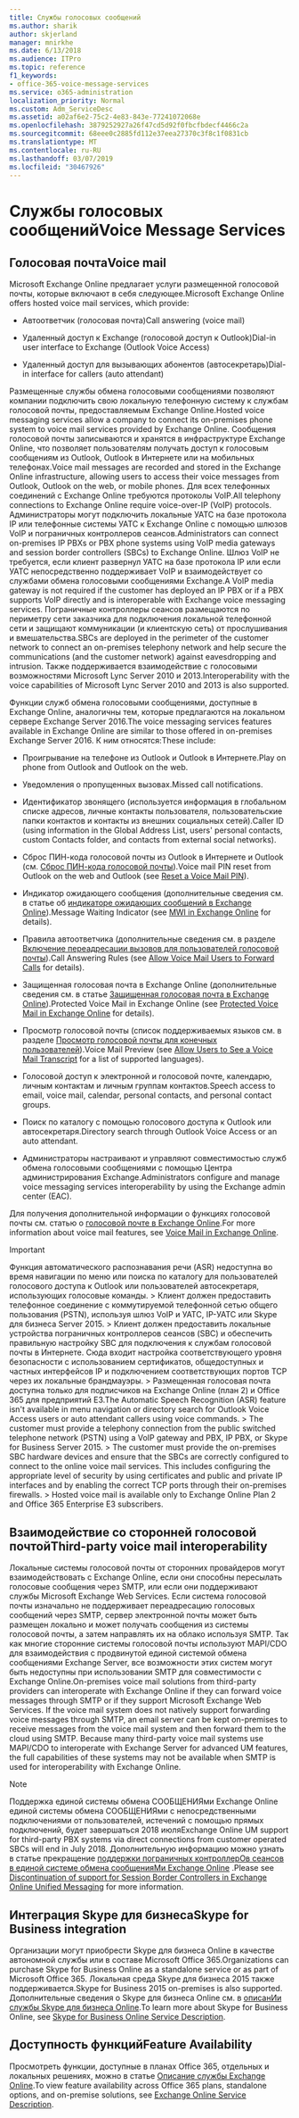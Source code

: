 ```yaml
---
title: Службы голосовых сообщений
ms.author: sharik
author: skjerland
manager: mnirkhe
ms.date: 6/13/2018
ms.audience: ITPro
ms.topic: reference
f1_keywords:
- office-365-voice-message-services
ms.service: o365-administration
localization_priority: Normal
ms.custom: Adm_ServiceDesc
ms.assetid: a02af6e2-75c2-4e83-843e-77241072068e
ms.openlocfilehash: 3879252927a26f47cd5d92f0fbcfbdecf4466c2a
ms.sourcegitcommit: 68eee0c2885fd112e37eea27370c3f8c1f0831cb
ms.translationtype: MT
ms.contentlocale: ru-RU
ms.lasthandoff: 03/07/2019
ms.locfileid: "30467926"
---
```

# <a name="voice-message-services"></a><span data-ttu-id="29b31-102">Службы голосовых сообщений</span><span class="sxs-lookup"><span data-stu-id="29b31-102">Voice Message Services</span></span>

## <a name="voice-mail"></a><span data-ttu-id="29b31-103">Голосовая почта</span><span class="sxs-lookup"><span data-stu-id="29b31-103">Voice mail</span></span>

<span data-ttu-id="29b31-104">Microsoft Exchange Online предлагает услуги размещенной голосовой почты, которые включают в себя следующее.</span><span class="sxs-lookup"><span data-stu-id="29b31-104">Microsoft Exchange Online offers hosted voice mail services, which provide:</span></span>
  
- <span data-ttu-id="29b31-105">Автоответчик (голосовая почта)</span><span class="sxs-lookup"><span data-stu-id="29b31-105">Call answering (voice mail)</span></span>
    
- <span data-ttu-id="29b31-106">Удаленный доступ к Exchange (голосовой доступ к Outlook)</span><span class="sxs-lookup"><span data-stu-id="29b31-106">Dial-in user interface to Exchange (Outlook Voice Access)</span></span>
    
- <span data-ttu-id="29b31-107">Удаленный доступ для вызывающих абонентов (автосекретарь)</span><span class="sxs-lookup"><span data-stu-id="29b31-107">Dial-in interface for callers (auto attendant)</span></span>
    
<span data-ttu-id="29b31-108">Размещенные службы обмена голосовыми сообщениями позволяют компании подключить свою локальную телефонную систему к службам голосовой почты, предоставляемым Exchange Online.</span><span class="sxs-lookup"><span data-stu-id="29b31-108">Hosted voice messaging services allow a company to connect its on-premises phone system to voice mail services provided by Exchange Online.</span></span> <span data-ttu-id="29b31-109">Сообщения голосовой почты записываются и хранятся в инфраструктуре Exchange Online, что позволяет пользователям получать доступ к голосовым сообщениям из Outlook, Outlook в Интернете или на мобильных телефонах.</span><span class="sxs-lookup"><span data-stu-id="29b31-109">Voice mail messages are recorded and stored in the Exchange Online infrastructure, allowing users to access their voice messages from Outlook, Outlook on the web, or mobile phones.</span></span> <span data-ttu-id="29b31-110">Для всех телефонных соединений с Exchange Online требуются протоколы VoIP.</span><span class="sxs-lookup"><span data-stu-id="29b31-110">All telephony connections to Exchange Online require voice-over-IP (VoIP) protocols.</span></span> <span data-ttu-id="29b31-111">Администраторы могут подключить локальные УАТС на базе протокола IP или телефонные системы УАТС к Exchange Online с помощью шлюзов VoIP и пограничных контроллеров сеансов.</span><span class="sxs-lookup"><span data-stu-id="29b31-111">Administrators can connect on-premises IP PBXs or PBX phone systems using VoIP media gateways and session border controllers (SBCs) to Exchange Online.</span></span> <span data-ttu-id="29b31-112">Шлюз VoIP не требуется, если клиент развернул УАТС на базе протокола IP или если УАТС непосредственно поддерживает VoIP и взаимодействует со службами обмена голосовыми сообщениями Exchange.</span><span class="sxs-lookup"><span data-stu-id="29b31-112">A VoIP media gateway is not required if the customer has deployed an IP PBX or if a PBX supports VoIP directly and is interoperable with Exchange voice messaging services.</span></span> <span data-ttu-id="29b31-113">Пограничные контроллеры сеансов размещаются по периметру сети заказчика для подключения локальной телефонной сети и защищают коммуникации (и клиентскую сеть) от прослушивания и вмешательства.</span><span class="sxs-lookup"><span data-stu-id="29b31-113">SBCs are deployed in the perimeter of the customer network to connect an on-premises telephony network and help secure the communications (and the customer network) against eavesdropping and intrusion.</span></span> <span data-ttu-id="29b31-114">Также поддерживается взаимодействие с голосовыми возможностями Microsoft Lync Server 2010 и 2013.</span><span class="sxs-lookup"><span data-stu-id="29b31-114">Interoperability with the voice capabilities of Microsoft Lync Server 2010 and 2013 is also supported.</span></span>
  
<span data-ttu-id="29b31-115">Функции служб обмена голосовыми сообщениями, доступные в Exchange Online, аналогичны тем, которые предлагаются на локальном сервере Exchange Server 2016.</span><span class="sxs-lookup"><span data-stu-id="29b31-115">The voice messaging services features available in Exchange Online are similar to those offered in on-premises Exchange Server 2016.</span></span> <span data-ttu-id="29b31-116">К ним относятся:</span><span class="sxs-lookup"><span data-stu-id="29b31-116">These include:</span></span>
  
- <span data-ttu-id="29b31-117">Проигрывание на телефоне из Outlook и Outlook в Интернете.</span><span class="sxs-lookup"><span data-stu-id="29b31-117">Play on phone from Outlook and Outlook on the web.</span></span>
    
- <span data-ttu-id="29b31-118">Уведомления о пропущенных вызовах.</span><span class="sxs-lookup"><span data-stu-id="29b31-118">Missed call notifications.</span></span>
    
- <span data-ttu-id="29b31-119">Идентификатор звонящего (используется информация в глобальном списке адресов, личные контакты пользователя, пользовательские папки контактов и контакты из внешних социальных сетей).</span><span class="sxs-lookup"><span data-stu-id="29b31-119">Caller ID (using information in the Global Address List, users' personal contacts, custom Contacts folder, and contacts from external social networks).</span></span>
    
- <span data-ttu-id="29b31-120">Сброс ПИН-кода голосовой почты из Outlook в Интернете и Outlook (см. [Сброс ПИН-кода голосовой почты](https://go.microsoft.com/fwlink/p/?LinkId=286328)).</span><span class="sxs-lookup"><span data-stu-id="29b31-120">Voice mail PIN reset from Outlook on the web and Outlook (see [Reset a Voice Mail PIN](https://go.microsoft.com/fwlink/p/?LinkId=286328)).</span></span>
    
- <span data-ttu-id="29b31-121">Индикатор ожидающего сообщения (дополнительные сведения см. в статье об [индикаторе ожидающих сообщений в Exchange Online](https://go.microsoft.com/fwlink/p/?LinkId=271794)).</span><span class="sxs-lookup"><span data-stu-id="29b31-121">Message Waiting Indicator (see [MWI in Exchange Online](https://go.microsoft.com/fwlink/p/?LinkId=271794) for details).</span></span> 
    
- <span data-ttu-id="29b31-122">Правила автоответчика (дополнительные сведения см. в разделе [Включение переадресации вызовов для пользователей голосовой почты](https://go.microsoft.com/fwlink/p/?LinkId=271795)).</span><span class="sxs-lookup"><span data-stu-id="29b31-122">Call Answering Rules (see [Allow Voice Mail Users to Forward Calls](https://go.microsoft.com/fwlink/p/?LinkId=271795) for details).</span></span> 
    
- <span data-ttu-id="29b31-123">Защищенная голосовая почта в Exchange Online (дополнительные сведения см. в статье [Защищенная голосовая почта в Exchange Online](https://go.microsoft.com/fwlink/p/?LinkId=271796)).</span><span class="sxs-lookup"><span data-stu-id="29b31-123">Protected Voice Mail in Exchange Online (see [Protected Voice Mail in Exchange Online](https://go.microsoft.com/fwlink/p/?LinkId=271796) for details).</span></span> 
    
- <span data-ttu-id="29b31-124">Просмотр голосовой почты (список поддерживаемых языков см. в разделе [Просмотр голосовой почты для конечных пользователей](https://go.microsoft.com/fwlink/p/?LinkId=271797)).</span><span class="sxs-lookup"><span data-stu-id="29b31-124">Voice Mail Preview (see [Allow Users to See a Voice Mail Transcript](https://go.microsoft.com/fwlink/p/?LinkId=271797) for a list of supported languages).</span></span> 
    
- <span data-ttu-id="29b31-125">Голосовой доступ к электронной и голосовой почте, календарю, личным контактам и личным группам контактов.</span><span class="sxs-lookup"><span data-stu-id="29b31-125">Speech access to email, voice mail, calendar, personal contacts, and personal contact groups.</span></span>
    
- <span data-ttu-id="29b31-126">Поиск по каталогу с помощью голосового доступа к Outlook или автосекретаря.</span><span class="sxs-lookup"><span data-stu-id="29b31-126">Directory search through Outlook Voice Access or an auto attendant.</span></span>
    
- <span data-ttu-id="29b31-127">Администраторы настраивают и управляют совместимостью служб обмена голосовыми сообщениями с помощью Центра администрирования Exchange.</span><span class="sxs-lookup"><span data-stu-id="29b31-127">Administrators configure and manage voice messaging services interoperability by using the Exchange admin center (EAC).</span></span>
    
<span data-ttu-id="29b31-128">Для получения дополнительной информации о функциях голосовой почты см. статью о [голосовой почте в Exchange Online](https://go.microsoft.com/fwlink/p/?LinkId=271798).</span><span class="sxs-lookup"><span data-stu-id="29b31-128">For more information about voice mail features, see [Voice Mail in Exchange Online](https://go.microsoft.com/fwlink/p/?LinkId=271798).</span></span>
  
> [!IMPORTANT]
> <span data-ttu-id="29b31-p103">Функция автоматического распознавания речи (ASR) недоступна во время навигации по меню или поиска по каталогу для пользователей голосового доступа к Outlook или пользователей автосекретаря, использующих голосовые команды. > Клиент должен предоставить телефонное соединение с коммутируемой телефонной сетью общего пользования (PSTN), используя шлюз VoIP и УАТС, IP-УАТС или Skype для бизнеса Server 2015. > Клиент должен предоставить локальные устройства пограничных контроллеров сеансов (SBC) и обеспечить правильную настройку SBC для подключения к службам голосовой почты в Интернете. Сюда входит настройка соответствующего уровня безопасности с использованием сертификатов, общедоступных и частных интерфейсов IP и подключением соответствующих портов TCP через их локальные брандмауэры. > Размещенная голосовая почта доступна только для подписчиков на Exchange Online (план 2) и Office 365 для предприятий E3.</span><span class="sxs-lookup"><span data-stu-id="29b31-p103">The Automatic Speech Recognition (ASR) feature isn't available in menu navigation or directory search for Outlook Voice Access users or auto attendant callers using voice commands. > The customer must provide a telephony connection from the public switched telephone network (PSTN) using a VoIP gateway and PBX, IP PBX, or Skype for Business Server 2015. > The customer must provide the on-premises SBC hardware devices and ensure that the SBCs are correctly configured to connect to the online voice mail services. This includes configuring the appropriate level of security by using certificates and public and private IP interfaces and by enabling the correct TCP ports through their on-premises firewalls. > Hosted voice mail is available only to Exchange Online Plan 2 and Office 365 Enterprise E3 subscribers.</span></span> 
  
## <a name="third-party-voice-mail-interoperability"></a><span data-ttu-id="29b31-134">Взаимодействие со сторонней голосовой почтой</span><span class="sxs-lookup"><span data-stu-id="29b31-134">Third-party voice mail interoperability</span></span>

<span data-ttu-id="29b31-p104">Локальные системы голосовой почты от сторонних провайдеров могут взаимодействовать с Exchange Online, если они способны пересылать голосовые сообщения через SMTP, или если они поддерживают службы Microsoft Exchange Web Services. Если система голосовой почты изначально не поддерживает переадресацию голосовых сообщений через SMTP, сервер электронной почты может быть размещен локально и может получать сообщения из системы голосовой почты, а затем направлять их на облако используя SMTP. Так как многие сторонние системы голосовой почты используют MAPI/CDO для взаимодействия с продвинутой единой системой обмена сообщениями Exchange Server, все возможности этих систем могут быть недоступны при использовании SMTP для совместимости с Exchange Online.</span><span class="sxs-lookup"><span data-stu-id="29b31-p104">On-premises voice mail solutions from third-party providers can interoperate with Exchange Online if they can forward voice messages through SMTP or if they support Microsoft Exchange Web Services. If the voice mail system does not natively support forwarding voice messages through SMTP, an email server can be kept on-premises to receive messages from the voice mail system and then forward them to the cloud using SMTP. Because many third-party voice mail systems use MAPI/CDO to interoperate with Exchange Server for advanced UM features, the full capabilities of these systems may not be available when SMTP is used for interoperability with Exchange Online.</span></span>
  
> [!NOTE]
> <span data-ttu-id="29b31-138">Поддержка единой системы обмена СООБЩЕНИЯми Exchange Online единой системы обмена СООБЩЕНИЯми с непосредственными подключениями от пользователей, истечений с помощью прямых подключений, будет завершаться 2018 июля</span><span class="sxs-lookup"><span data-stu-id="29b31-138">Exchange Online UM support for third-party PBX systems via direct connections from customer operated SBCs will end in July 2018.</span></span> <span data-ttu-id="29b31-139">Дополнительную информацию можно узнать в статье прекращение [поддержки пограничных контроллерОв сеансов в единой системе обмена сообщенияМи Exchange Online](https://blogs.technet.microsoft.com/exchange/2017/07/18/discontinuation-of-support-for-session-border-controllers-in-exchange-online-unified-messaging/) .</span><span class="sxs-lookup"><span data-stu-id="29b31-139">Please see [Discontinuation of support for Session Border Controllers in Exchange Online Unified Messaging](https://blogs.technet.microsoft.com/exchange/2017/07/18/discontinuation-of-support-for-session-border-controllers-in-exchange-online-unified-messaging/) for more information.</span></span> 
  
## <a name="skype-for-business-integration"></a><span data-ttu-id="29b31-140">Интеграция Skype для бизнеса</span><span class="sxs-lookup"><span data-stu-id="29b31-140">Skype for Business integration</span></span>

<span data-ttu-id="29b31-141">Организации могут приобрести Skype для бизнеса Online в качестве автономной службы или в составе Microsoft Office 365.</span><span class="sxs-lookup"><span data-stu-id="29b31-141">Organizations can purchase Skype for Business Online as a standalone service or as part of Microsoft Office 365.</span></span> <span data-ttu-id="29b31-142">Локальная среда Skype для бизнеса 2015 также поддерживается.</span><span class="sxs-lookup"><span data-stu-id="29b31-142">Skype for Business 2015 on-premises is also supported.</span></span> <span data-ttu-id="29b31-143">Дополнительные сведения о Skype для бизнеса Online см. в [описанИи службы Skype для бизнеса Online](../skype-for-business-online-service-description/skype-for-business-online-service-description.md).</span><span class="sxs-lookup"><span data-stu-id="29b31-143">To learn more about Skype for Business Online, see [Skype for Business Online Service Description](../skype-for-business-online-service-description/skype-for-business-online-service-description.md).</span></span>
  
## <a name="feature-availability"></a><span data-ttu-id="29b31-144">Доступность функций</span><span class="sxs-lookup"><span data-stu-id="29b31-144">Feature Availability</span></span>

<span data-ttu-id="29b31-145">Просмотреть функции, доступные в планах Office 365, отдельных и локальных решениях, можно в статье [Описание службы Exchange Online](exchange-online-service-description.md).</span><span class="sxs-lookup"><span data-stu-id="29b31-145">To view feature availability across Office 365 plans, standalone options, and on-premise solutions, see [Exchange Online Service Description](exchange-online-service-description.md).</span></span>
  

